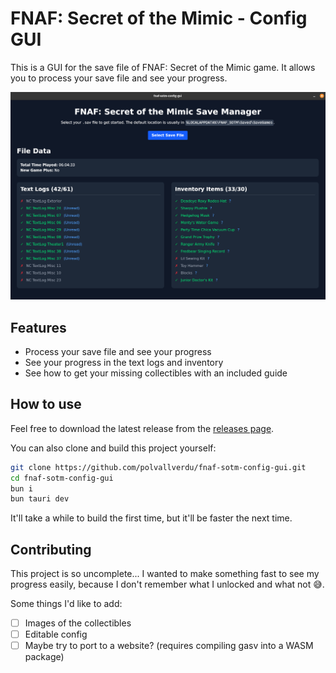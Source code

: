 # FNAF: Secret of the Mimic - Config GUI

This is a GUI for the save file of FNAF: Secret of the Mimic game. It allows you to process your save file and see your progress.

![Screenshot](./imgs/app.png)

## Features

- Process your save file and see your progress
- See your progress in the text logs and inventory
- See how to get your missing collectibles with an included guide

## How to use

Feel free to download the latest release from the [releases page](https://github.com/polvallverdu/fnaf-sotm-config-gui/releases).

You can also clone and build this project yourself:

```bash
git clone https://github.com/polvallverdu/fnaf-sotm-config-gui.git
cd fnaf-sotm-config-gui
bun i
bun tauri dev
```

It'll take a while to build the first time, but it'll be faster the next time.

## Contributing

This project is so uncomplete... I wanted to make something fast to see my progress easily, because I don't remember what I unlocked and what not 😅.

Some things I'd like to add:

- [ ] Images of the collectibles
- [ ] Editable config
- [ ] Maybe try to port to a website? (requires compiling gasv into a WASM package)
